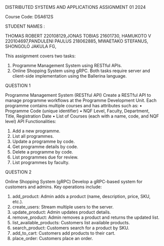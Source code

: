 DISTRIBUTED SYSTEMS AND APPLICATIONS ASSIGNMENT 01 2024

Course Code: DSA612S

STUDENT NAMES : 

THOMAS ROBERT 220108129,JONAS TOBIAS 21601730, HAMUKOTO V 220104697,PANDULENI PAULUS 218062885, MWAETAKO STEFANUS, SHONGOLO JAKULA FG, 

This assignment covers two tasks:

1.	Programme Management System using RESTful APIs.
2.	Online Shopping System using gRPC.
Both tasks require server and client-side implementation using the Ballerina language.

QUESTION 1 

Programme Management System (RESTful API)
Create a RESTful API to manage programme workflows at the Programme Development Unit. Each programme contains multiple courses and has attributes such as:
•	Programme Code (unique identifier)
•	NQF Level, Faculty, Department, Title, Registration Date
•	List of Courses (each with a name, code, and NQF level)
API Functionalities:
1.	Add a new programme.
2.	List all programmes.
3.	Update a programme by code.
4.	Get programme details by code.
5.	Delete a programme by code.
6.	List programmes due for review.
7.	List programmes by faculty.


QUESTION 2

Online Shopping System (gRPC)
Develop a gRPC-based system for customers and admins. Key operations include:
1.	add_product: Admin adds a product (name, description, price, SKU, etc.).
2.	create_users: Stream multiple users to the server.
3.	update_product: Admin updates product details.
4.	remove_product: Admin removes a product and returns the updated list.
5.	list_available_products: Customers list available products.
6.	search_product: Customers search for a product by SKU.
7.	add_to_cart: Customers add products to their cart.
8.	place_order: Customers place an order.

